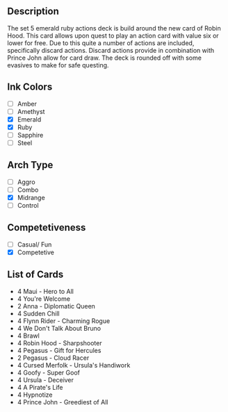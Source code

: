 ## Description

The set 5 emerald ruby actions deck is build around the new card of Robin Hood. This card allows upon quest to play an action card with value six or lower for free. Due to this quite a number of actions are included, specifically discard actions. Discard actions provide in combination with Prince John allow for card draw. The deck is rounded off with some evasives to make for safe questing.

## Ink Colors

- [ ] Amber
- [ ] Amethyst
- [x] Emerald
- [x] Ruby
- [ ] Sapphire
- [ ] Steel

## Arch Type

- [ ] Aggro
- [ ] Combo
- [x] Midrange
- [ ] Control

## Competetiveness

- [ ] Casual/ Fun
- [x] Competetive

## List of Cards

- 4 Maui - Hero to All
- 4 You're Welcome
- 2 Anna - Diplomatic Queen
- 4 Sudden Chill
- 4 Flynn Rider - Charming Rogue
- 4 We Don't Talk About Bruno
- 4 Brawl
- 4 Robin Hood - Sharpshooter
- 4 Pegasus - Gift for Hercules
- 2 Pegasus - Cloud Racer
- 4 Cursed Merfolk - Ursula's Handiwork
- 4 Goofy - Super Goof
- 4 Ursula - Deceiver
- 4 A Pirate's Life
- 4 Hypnotize
- 4 Prince John - Greediest of All
